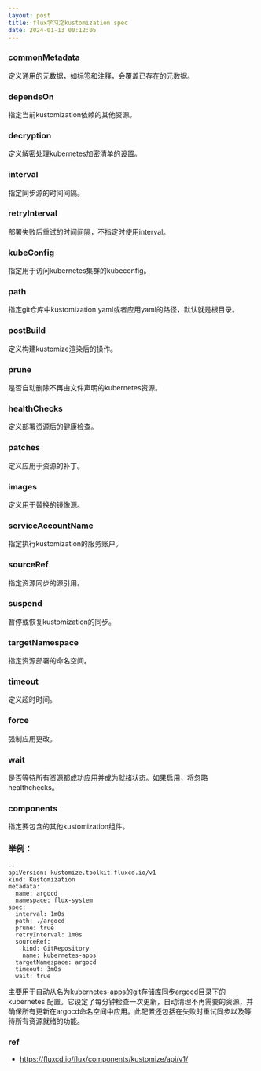 ```yaml
---
layout: post
title: flux学习之kustomization spec
date: 2024-01-13 00:12:05
---
```


### commonMetadata

定义通用的元数据，如标签和注释，会覆盖已存在的元数据。

### dependsOn

指定当前kustomization依赖的其他资源。

### decryption

定义解密处理kubernetes加密清单的设置。

### interval

指定同步源的时间间隔。

### retryInterval

部署失败后重试的时间间隔，不指定时使用interval。

### kubeConfig

指定用于访问kubernetes集群的kubeconfig。

### path

指定git仓库中kustomization.yaml或者应用yaml的路径，默认就是根目录。

### postBuild

定义构建kustomize渲染后的操作。

### prune

是否自动删除不再由文件声明的kubernetes资源。

### healthChecks

定义部署资源后的健康检查。

### patches

定义应用于资源的补丁。

### images

定义用于替换的镜像源。

### serviceAccountName

指定执行kustomization的服务账户。

### sourceRef

指定资源同步的源引用。

### suspend

暂停或恢复kustomization的同步。

### targetNamespace

指定资源部署的命名空间。

### timeout

定义超时时间。

### force

强制应用更改。

### wait

是否等待所有资源都成功应用并成为就绪状态。如果启用，将忽略healthchecks。

### components

指定要包含的其他kustomization组件。

### 举例：

```
---
apiVersion: kustomize.toolkit.fluxcd.io/v1
kind: Kustomization
metadata:
  name: argocd
  namespace: flux-system
spec:
  interval: 1m0s
  path: ./argocd
  prune: true
  retryInterval: 1m0s
  sourceRef:
    kind: GitRepository
    name: kubernetes-apps
  targetNamespace: argocd
  timeout: 3m0s
  wait: true
```

主要用于自动从名为kubernetes-apps的git存储库同步argocd目录下的kubernetes 配置。它设定了每分钟检查一次更新，自动清理不再需要的资源，并确保所有更新在argocd命名空间中应用。此配置还包括在失败时重试同步以及等待所有资源就绪的功能。

### ref

- https://fluxcd.io/flux/components/kustomize/api/v1/
